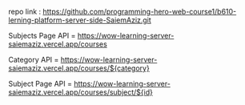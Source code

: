 repo link : https://github.com/programming-hero-web-course1/b610-lerning-platform-server-side-SaiemAziz.git

Subjects Page API = https://wow-learning-server-saiemaziz.vercel.app/courses

Category API = https://wow-learning-server-saiemaziz.vercel.app/courses/${category}

Subject Page API = https://wow-learning-server-saiemaziz.vercel.app/courses/subject/${id}

